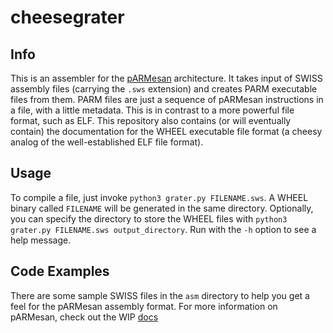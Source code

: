 # cheesegrater

## Info

This is an assembler for the [pARMesan](https://github.com/Pritjam/parmesan) architecture. It takes input of SWISS assembly files (carrying the `.sws` extension) and creates PARM executable files from them. PARM files are just a sequence of pARMesan instructions in a file, with a little metadata. This is in contrast to a more powerful file format, such as ELF. This repository also contains (or will eventually contain) the documentation for the WHEEL executable file format (a cheesy analog of the well-established ELF file format). 

## Usage

To compile a file, just invoke `python3 grater.py FILENAME.sws`. A WHEEL binary called `FILENAME` will be generated in the same directory. Optionally, you can specify the directory to store the WHEEL files with `python3 grater.py FILENAME.sws output_directory`. Run with the `-h` option to see a help message.

## Code Examples

There are some sample SWISS files in the `asm` directory to help you get a feel for the pARMesan assembly format. For more information on pARMesan, check out the WIP [docs](https://github.com/Pritjam/pARMesan/blob/main/docs/index.md)